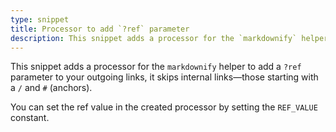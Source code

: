 ```yaml
---
type: snippet
title: Processor to add `?ref` parameter
description: This snippet adds a processor for the `markdownify` helper to add a `?ref` parameter to your outgoing links.
---
```


This snippet adds a processor for the `markdownify` helper to add a `?ref` parameter to your outgoing links, it skips internal links—those starting with a `/` and `#` (anchors).

You can set the ref value in the created processor by setting the `REF_VALUE` constant.
